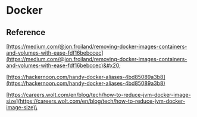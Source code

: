 # Docker





## Reference

[https://medium.com/@jon.froiland/removing-docker-images-containers-and-volumes-with-ease-fdf16bebccec](https://medium.com/@jon.froiland/removing-docker-images-containers-and-volumes-with-ease-fdf16bebccec)&#x20;

[https://hackernoon.com/handy-docker-aliases-4bd85089a3b8](https://hackernoon.com/handy-docker-aliases-4bd85089a3b8)



[https://careers.wolt.com/en/blog/tech/how-to-reduce-jvm-docker-image-size](https://careers.wolt.com/en/blog/tech/how-to-reduce-jvm-docker-image-size)\
